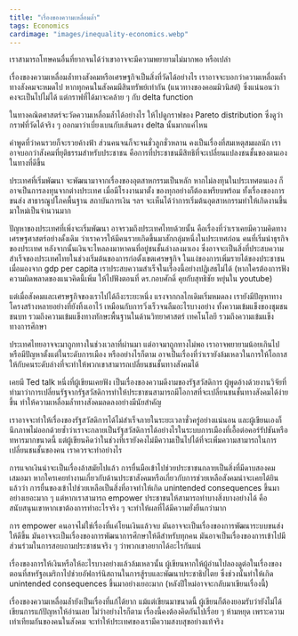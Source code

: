 ```yaml
---
title: "เรื่องของความเหลื่อมล้ำ"
tags: Economics
cardimage: "images/inequality-economics.webp"
---
```


เราสามารถโทษคนอื่นที่ยากจนได้ว่าเขาอาจจะมีความพยายามไม่มากพอ หรือเปล่า

เรื่องของความเหลื่อมล้ำทางสังคมหรือเศรษฐกิจเป็นสิ่งที่วัดได้อย่างไร เราอาจจะบอกว่าความเหลื่อมล้ำทางสังคมจะหมดไป หากทุกคนในสังคมมีสินทรัพย์เท่ากัน (แนวทางของคอมมิวนิสต์) ซึ่งแน่นอนว่าคงจะเป็นไปไม่ได้ แต่กราฟที่ได้มาจะคล้าย ๆ กับ delta function

ในทางคณิตศาสตร์จะวัดความเหลื่อมล้ำได้อย่างไร ให้ไปดูกราฟของ Pareto distribution ซึ่งดูว่ากราฟที่วัดได้จริง ๆ ออกมาว่าเบี่ยงเบนกับเส้นตรง delta นั้นมากแค่ไหน

คำพูดที่ว่าคนรวยก็จะรวยค้างฟ้า ส่วนคนจนก็จะจนชั่วลูกชั่วหลาน คงเป็นเรื่องที่สมเหตุสมผลนัก เราอาจบอกว่าสังคมที่ยุติธรรมสำหรับประชาชน คือการที่ประชาชนมีสิทธิที่จะเปลี่ยนแปลงชนชั้นของตนเองในทางที่ดีขึ้น

ประเทศที่เริ่มพัฒนา จะพัฒนามาจากเรื่องของอุตสาหกรรมเป็นหลัก หากไม่ลงทุนในประเทศตนเอง ก็อาจเป็นการลงทุนจากต่างประเทศ เมื่อมีโรงงานมาตั้ง ของทุกอย่างก็ต้องเพรียบพร้อม ทั้งเรื่องของการขนส่ง สาธารณูปโภคพื้นฐาน สถาบันการเงิน ฯลฯ จะเห็นได้ว่าการเริ่มต้นอุตสาหกรรมทำให้เกิดงานขึ้นมาใหม่เป็นจำนวนมาก

ปัญหาของประเทศที่เพิ่งจะเริ่มพัฒนา อาจรวมถึงประเทศไทยด้วยนั้น คือเรื่องที่ว่าเราเคยมีความคิดทางเศรษฐศาสตร์อย่างดั้งเดิม ว่าเราควรให้มีคนรวยเกิดขึ้นมาสักกลุ่มหนึ่งในประเทศก่อน คนที่เริ่มนำธุรกิจของประเทศ หลังจากนั้นเงินจะไหลลงมาหาคนที่อยู่ชนชั้นล่างลงมาเอง ซึ่งอาจจะเป็นสิ่งที่ประสบความสำเร็จของประเทศไทยในช่วงเริ่มต้นของการก่อตั้งเขตเศรษฐกิจ ในแง่ของการเพิ่มรายได้ของประชาชนเมื่อมองจาก gdp per capita เราประสบความสำเร็จในเรื่องนี้อย่างปฏิเสธไม่ได้ (หากใครต้องการฟังความผิดพลาดของแนวคิดนี้เพิ่ม ให้ไปฟังตอนที่ ดร.กอบศักดิ์ คุยกับสุทธิชัย หยุ่นใน youtube)

แต่เมื่อสังคมและเศรษฐกิจของเราไปได้ถึงะระยะหนึ่ง แรงจากกลไกเดิมเริ่มหมดลง เรายังมีปัญหาทางโครงสร้างหลายอย่างที่ยังทิ้งเอาไว้ เหมือนกับการวิ่งเร็วจนลืมอะไรบางอย่าง ทั้งความเข้มแข็งของชุมชนชนบท รวมถึงความเข้มแข็งทางทักษะพื้นฐานในด้านวิทยาศาสตร์ เทคโนโลยี รวมถึงความเข้มแข็งทางการศึกษา

ประเทศไทยอาจจะมาถูกทางในช่วงเวลาที่ผ่านมา แต่อาจมาถูกทางไม่พอ เราอาจพยายามน้อยเกินไป หรือมีปัญหาตั้งแต่ในระดับการเมือง หรืออย่างไรก็ตาม อาจเป็นเรื่องที่ว่าเรายังล้มเหลวในการให้โอกาสให้กับคนระดับล่างที่จะทำให้พวกเขาสามารถเปลี่ยนชนชั้นทางสังคมได้

เคยมี Ted talk หนึ่งที่ผู้เขียนเคยฟัง เป็นเรื่องของความดีงามของรัฐสวัสดิการ ผู้พูดอ้างด้วยงานวิจัยที่ทำมาว่าการเปลี่ยนรัฐจากรัฐสวัสดิการทำให้ประชาชนสามารถมีโอกาสที่จะเปลี่ยนชนชั้นทางสังคมได้ง่ายขึ้น ทำให้ความเหลื่อมล้ำทางสังคมลดลงอย่างมีนัยสำคัญ

เราอาจจะทำให้เรื่องของรัฐสวัสดิการได้ไม่สำเร็จภายในระยะเวลาชั่วครู่อย่างแน่นอน และผู้เขียนเองก็นึกภาพไม่ออกด้วยซ้ำว่าเราจะกลายเป็นรัฐสวัสดิการได้อย่างไรในระบบการเมืองที่เอื้อต่อคอร์รัปชันหรือทหารมากขนาดนี้ แต่ผู้เขียนคิดว่าในช่วงที่เรายังคงไม่มีความเป็นไปได้ที่จะเพิ่มความสามารถในการเปลี่ยนชนชั้นของคน เราควรจะทำอย่างไร

การแจกเงินน่าจะเป็นเรื่องล้าสมัยไปแล้ว การยื่นมือเข้าไปช่วยประชาชนกลายเป็นสิ่งที่มีดาบสองคมเสมอมา หากใครเคยทำงานเกี่ยวกับด้านประชาสังคมหรือเกี่ยวกับการช่วยเหลือสังคมน่าจะเคยได้ยินแล้วว่า การยื่นของเข้าไปช่วยเหลือเป็นสิ่งที่อาจทำให้เกิด unintended consequences ขึ้นมาอย่างเยอะมาก ๆ แต่หากเราสามารถ empower ประชาชนให้สามารถทำบางสิ่งบางอย่างได้ คือสนับสนุนเขาหากเขาต้องการทำอะไรจริง ๆ จะทำให้ผลที่ได้มีความยั่งยืนกว่ามาก

การ empower คนอาจไม่ใช่เรื่องที่แค่โยนเงินแล้วจบ มันอาจจะเป็นเรื่องของการพัฒนาระบบขนส่งให้ดีขึ้น มันอาจจะเป็นเรื่องของการพัฒนาการศึกษาให้ดีสำหรับทุกคน มันอาจเป็นเรื่องของการเข้าไปมีส่วนร่วมในการสอบถามประชาชนจริง ๆ ว่าพวกเขาอยากได้อะไรกันแน่

เรื่องของการให้เงินหรือให้อะไรบางอย่างแล้วล้มเหลวนั้น ผู้เขียนหากให้ผู้อ่านไปลองดูต่อในเรื่องของตอนที่สหรัฐอเมริกาไปช่วยอัฟการ์นิสถานในการสู้รบและพัฒนาประชาธิปไตย ซึ่งช่วงนั้นทำให้เกิด unintended consequences ขึ้นมาอย่างเยอะมาก (หลังปีใหม่อาจจะกลับมาเขียนเรื่องนี้)

เรื่องของความเหลื่อมล้ำยังเป็นเรื่องที่แก้ได้ยาก แม้แต่เขียนมาขนาดนี้ ผู้เขียนก็ต้องยอมรับว่ายังไม่ได้เขียนการแก้ปัญหาให้อ่านเลย ไม่ว่าอย่างไรก็ตาม เรื่องนี้คงต้องคิดกันไปเรื่อย ๆ ห้ามหยุด เพราะความเท่าเทียมกันของคนในสังคม จะทำให้ประเทศของเรามีความสงบสุขอย่างแท้จริง

